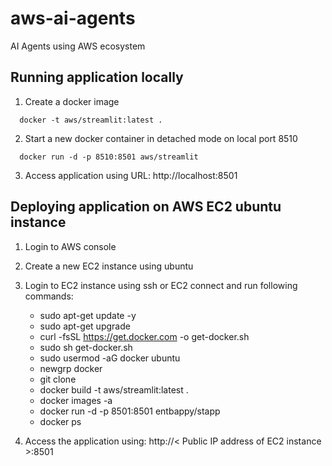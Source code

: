 # aws-ai-agents

AI Agents using AWS ecosystem

## Running application locally

1. Create a docker image

```
  docker -t aws/streamlit:latest .
```

2. Start a new docker container in detached mode on local port 8510

```
  docker run -d -p 8510:8501 aws/streamlit
```

3. Access application using URL: http://localhost:8501

## Deploying application on AWS EC2 ubuntu instance

1. Login to AWS console
2. Create a new EC2 instance using ubuntu
3. Login to EC2 instance using ssh or EC2 connect and run following commands:

   - sudo apt-get update -y
   - sudo apt-get upgrade
   - curl -fsSL https://get.docker.com -o get-docker.sh
   - sudo sh get-docker.sh
   - sudo usermod -aG docker ubuntu
   - newgrp docker
   - git clone <This repository>
   - docker build -t aws/streamlit:latest .
   - docker images -a
   - docker run -d -p 8501:8501 entbappy/stapp
   - docker ps

4. Access the application using: http://< Public IP address of EC2 instance >:8501
